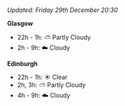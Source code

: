 *Updated: Friday 29th December 20:30*

**Glasgow**

* 22h - 1h: :partly_sunny: Partly Cloudy
* 2h - 9h: :cloud: Cloudy

**Edinburgh**

* 22h - 1h: :sunny: Clear
* 2h, 3h: :partly_sunny: Partly Cloudy
* 4h - 9h: :cloud: Cloudy
